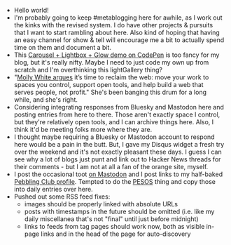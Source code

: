
- Hello world!
- I'm probably going to keep #metablogging here for awhile, as I work out the kinks with the revised system. I do have other projects & pursuits that I want to start rambling about here. Also kind of hoping that having an easy channel for show & tell will encourage me a bit to actually spend time on them and document a bit.
- This [Carousel + Lightbox + Glow demo on CodePen](https://codepen.io/tofjadesign/pen/LEExbqr) is too fancy for my blog, but it's really nifty. Maybe I need to just code my own up from scratch and I'm overthinking this lightGallery thing?
- "[Molly White argues](https://flipboard.video/w/p7cECAUgThGrfQo9Cqvb8r) it’s time to reclaim the web: move your work to spaces you control, support open tools, and help build a web that serves people, not profit." She's been banging this drum for a long while, and she's right.
- Considering integrating responses from Bluesky and Mastodon here and posting entries from here to there. Those aren't exactly space I control, but they're relatively open tools, and I can archive things here. Also, I think it'd be meeting folks more where they are. 
- I thought maybe requiring a Bluesky or Mastodon account to respond here would be a pain in the butt. But, I gave my Disqus widget a fresh try over the weekend and it's not exactly pleasant these days. I guess I can see why a lot of blogs just punt and link out to Hacker News threads for their comments - but I am not at all a fan of the orange site, myself.
- I post the occasional toot [on Mastodon](https://masto.hackers.town/@lmorchard) and I post links to my half-baked [Pebbling Club profile](https://pebbl.ing/u/lmorchard?). Tempted to do the [PESOS](https://indieweb.org/PESOS) thing and copy those into daily entries over here.
- Pushed out some RSS feed fixes:
	- images should be properly linked with absolute URLs
	- posts with timestamps in the future should be omitted (i.e. like my daily miscellanea that's not "final" until just before midnight)
	- links to feeds from tag pages should work now, both as visible in-page links and in the head of the page for auto-discovery